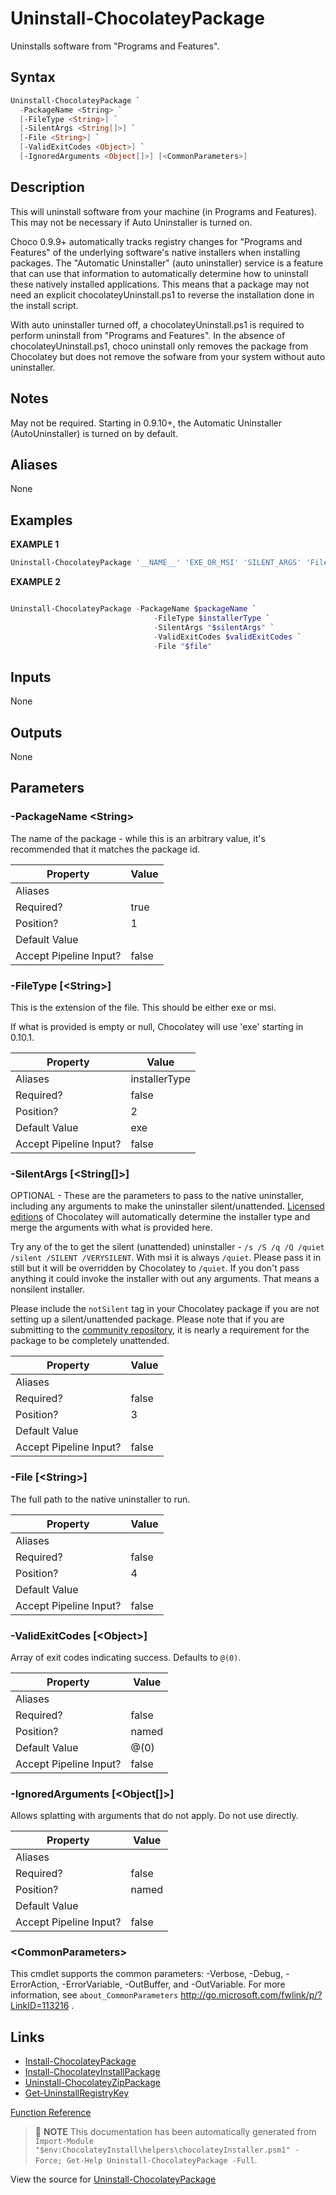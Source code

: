 ﻿---
Order: 420
xref: uninstall-chocolateypackage
Title: Uninstall-ChocolateyPackage
Description: Information on Uninstall-ChocolateyPackage function
RedirectFrom: docs/helpers-uninstall-chocolatey-package
---

# Uninstall-ChocolateyPackage

<!-- This documentation is automatically generated from https://github.com/chocolatey/choco/blob/stable/src/chocolatey.resources/helpers/functions/Uninstall-ChocolateyPackage.ps1 using https://github.com/chocolatey/choco/blob/stable/GenerateDocs.ps1. Contributions are welcome at the original location(s). -->

Uninstalls software from "Programs and Features".

## Syntax

~~~powershell
Uninstall-ChocolateyPackage `
  -PackageName <String> `
  [-FileType <String>] `
  [-SilentArgs <String[]>] `
  [-File <String>] `
  [-ValidExitCodes <Object>] `
  [-IgnoredArguments <Object[]>] [<CommonParameters>]
~~~

## Description

This will uninstall software from your machine (in Programs and
Features). This may not be necessary if Auto Uninstaller is turned on.

Choco 0.9.9+ automatically tracks registry changes for "Programs and
Features" of the underlying software's native installers when
installing packages. The "Automatic Uninstaller" (auto uninstaller)
service is a feature that can use that information to automatically
determine how to uninstall these natively installed applications. This
means that a package may not need an explicit chocolateyUninstall.ps1
to reverse the installation done in the install script.

With auto uninstaller turned off, a chocolateyUninstall.ps1 is required
to perform uninstall from "Programs and Features". In the absence of
chocolateyUninstall.ps1, choco uninstall only removes the package from
Chocolatey but does not remove the sofware from your system without
auto uninstaller.

## Notes

May not be required. Starting in 0.9.10+, the Automatic Uninstaller
(AutoUninstaller) is turned on by default.

## Aliases

None

## Examples

 **EXAMPLE 1**

~~~powershell
Uninstall-ChocolateyPackage '__NAME__' 'EXE_OR_MSI' 'SILENT_ARGS' 'FilePath'

~~~

**EXAMPLE 2**

~~~powershell

Uninstall-ChocolateyPackage -PackageName $packageName `
                                -FileType $installerType `
                                -SilentArgs "$silentArgs" `
                                -ValidExitCodes $validExitCodes `
                                -File "$file"
~~~

## Inputs

None

## Outputs

None

## Parameters

###  -PackageName &lt;String&gt;
The name of the package - while this is an arbitrary value, it's
recommended that it matches the package id.

Property               | Value
---------------------- | -----
Aliases                |
Required?              | true
Position?              | 1
Default Value          |
Accept Pipeline Input? | false

###  -FileType [&lt;String&gt;]
This is the extension of the file. This should be either exe or msi.

If what is provided is empty or null, Chocolatey will use 'exe'
starting in 0.10.1.

Property               | Value
---------------------- | -------------
Aliases                | installerType
Required?              | false
Position?              | 2
Default Value          | exe
Accept Pipeline Input? | false

###  -SilentArgs [&lt;String[]&gt;]
OPTIONAL - These are the parameters to pass to the native uninstaller,
including any arguments to make the uninstaller silent/unattended.
[Licensed editions](https://chocolatey.org/compare) of Chocolatey will automatically determine the
installer type and merge the arguments with what is provided here.

Try any of the to get the silent (unattended) uninstaller -
`/s /S /q /Q /quiet /silent /SILENT /VERYSILENT`. With msi it is always
`/quiet`. Please pass it in still but it will be overridden by
Chocolatey to `/quiet`. If you don't pass anything it could invoke the
installer with out any arguments. That means a nonsilent installer.

Please include the `notSilent` tag in your Chocolatey package if you
are not setting up a silent/unattended package. Please note that if you
are submitting to the [community repository](https://chocolatey.org/packages), it is nearly a requirement
for the package to be completely unattended.

Property               | Value
---------------------- | -----
Aliases                |
Required?              | false
Position?              | 3
Default Value          |
Accept Pipeline Input? | false

###  -File [&lt;String&gt;]
The full path to the native uninstaller to run.

Property               | Value
---------------------- | -----
Aliases                |
Required?              | false
Position?              | 4
Default Value          |
Accept Pipeline Input? | false

###  -ValidExitCodes [&lt;Object&gt;]
Array of exit codes indicating success. Defaults to `@(0)`.

Property               | Value
---------------------- | -----
Aliases                |
Required?              | false
Position?              | named
Default Value          | @(0)
Accept Pipeline Input? | false

###  -IgnoredArguments [&lt;Object[]&gt;]
Allows splatting with arguments that do not apply. Do not use directly.

Property               | Value
---------------------- | -----
Aliases                |
Required?              | false
Position?              | named
Default Value          |
Accept Pipeline Input? | false

### &lt;CommonParameters&gt;

This cmdlet supports the common parameters: -Verbose, -Debug, -ErrorAction, -ErrorVariable, -OutBuffer, and -OutVariable. For more information, see `about_CommonParameters` http://go.microsoft.com/fwlink/p/?LinkID=113216 .


## Links

 * [Install-ChocolateyPackage](xref:install-chocolateypackage)
 * [Install-ChocolateyInstallPackage](xref:install-chocolateyinstallpackage)
 * [Uninstall-ChocolateyZipPackage](xref:uninstall-chocolateyzippackage)
 * [Get-UninstallRegistryKey](xref:get-uninstallregistrykey)


[Function Reference](xref:powershell-reference)

> :memo: **NOTE** This documentation has been automatically generated from `Import-Module "$env:ChocolateyInstall\helpers\chocolateyInstaller.psm1" -Force; Get-Help Uninstall-ChocolateyPackage -Full`.

View the source for [Uninstall-ChocolateyPackage](https://github.com/chocolatey/choco/blob/stable/src/chocolatey.resources/helpers/functions/Uninstall-ChocolateyPackage.ps1)
